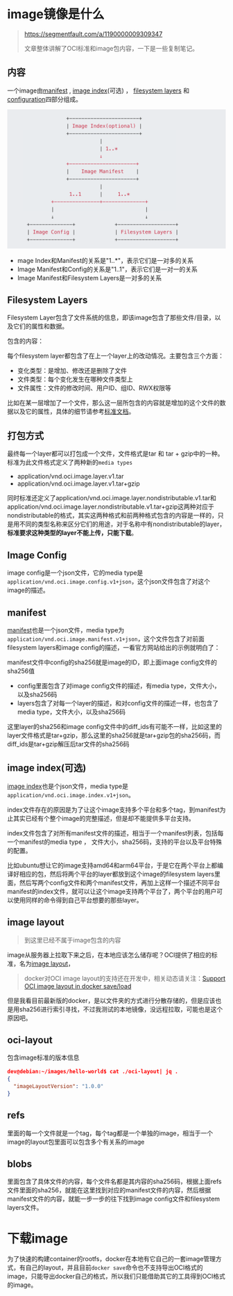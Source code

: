 # image镜像是什么

> https://segmentfault.com/a/1190000009309347
>
> 文章整体讲解了OCI标准和image包内容，一下是一些复制笔记。

## 内容

一个image由[manifest](https://github.com/opencontainers/image-spec/blob/master/manifest.md) , [image index](https://github.com/opencontainers/image-spec/blob/master/image-index.md)(可选) ， [filesystem layers](https://github.com/opencontainers/image-spec/blob/master/layer.md) 和 [configuration](https://github.com/opencontainers/image-spec/blob/master/config.md)四部分组成。

![image-20210219200016341](image镜像是什么.assets/image-20210219200016341.png)

- mage Index和Manifest的关系是"1..*"，表示它们是一对多的关系
- Image Manifest和Config的关系是"1..1"，表示它们是一对一的关系
- Image Manifest和Filesystem Layers是一对多的关系

## Filesystem Layers

Filesystem Layer包含了文件系统的信息，即该image包含了那些文件/目录，以及它们的属性和数据。

包含的内容：

每个filesystem layer都包含了在上一个layer上的改动情况。主要包含三个方面：

- 变化类型：是增加、修改还是删除了文件
- 文件类型：每个变化发生在哪种文件类型上
- 文件属性：文件的修改时间、用户ID、组ID、RWX权限等

比如在某一层增加了一个文件，那么这一层所包含的内容就是增加的这个文件的数据以及它的属性，具体的细节请参考[标准文档](https://github.com/opencontainers/image-spec/blob/master/layer.md)。

## 打包方式

最终每一个layer都可以打包成一个文件，文件格式是tar 和 tar + gzip中的一种。标准为此文件格式定义了两种新的`media types`

* application/vnd.oci.image.layer.v1.tar
* application/vnd.oci.image.layer.v1.tar+gzip

同时标准还定义了application/vnd.oci.image.layer.nondistributable.v1.tar和application/vnd.oci.image.layer.nondistributable.v1.tar+gzip这两种对应于nondistributable的格式，其实这两种格式和前两种格式包含的内容是一样的，只是用不同的类型名称来区分它们的用途，对于名称中有nondistributable的layer，**标准要求这种类型的layer不能上传，只能下载**。

## Image Config

image config是一个json文件，它的media type是`application/vnd.oci.image.config.v1+json`，这个json文件包含了对这个image的描述。

## manifest

[manifest](https://github.com/opencontainers/image-spec/blob/master/manifest.md)也是一个json文件，media type为`application/vnd.oci.image.manifest.v1+json`，这个文件包含了对前面filesystem layers和image config的描述，一看官方网站给出的示例就明白了：

manifest文件中config的sha256就是image的ID，即上面image config文件的sha256值

- config里面包含了对image config文件的描述，有media type，文件大小，以及sha256码
- layers包含了对每一个layer的描述，和对config文件的描述一样，也包含了media type，文件大小，以及sha256码

这里layer的sha256和image config文件中的diff_ids有可能不一样，比如这里的layer文件格式是tar+gzip，那么这里的sha256就是tar+gzip包的sha256码，而diff_ids是tar+gzip解压后tar文件的sha256码

## image index(可选)

[image index](https://github.com/opencontainers/image-spec/blob/master/image-index.md)也是个json文件，media type是`application/vnd.oci.image.index.v1+json`。

index文件存在的原因是为了让这个image支持多个平台和多个tag，到manifest为止其实已经有个整个image的完整描述，但是却不能提供多平台支持。

index文件包含了对所有manifest文件的描述，相当于一个manifest列表，包括每一个manifest的media type ， 文件大小，sha256码，支持的平台以及平台特殊的配置。

比如ubuntu想让它的image支持amd64和arm64平台，于是它在两个平台上都编译好相应的包，然后将两个平台的layer都放到这个image的filesystem layers里面，然后写两个config文件和两个manifest文件，再加上这样一个描述不同平台manifest的index文件，就可以让这个image支持两个平台了，两个平台的用户可以使用同样的命令得到自己平台想要的那些layer。

## image layout

> 到这里已经不属于image包含的内容

image从服务器上拉取下来之后，在本地应该怎么储存呢？OCI提供了相应的标准，名为[image layout](https://github.com/opencontainers/image-spec/blob/master/image-layout.md)，

> docker对OCI image layout的支持还在开发中，相关动态请关注：[Support OCI image layout in docker save/load](https://github.com/moby/moby/pull/26369)

但是我看目前最新版的docker，是以文件夹的方式进行分散存储的，但是应该也是用sha256进行索引寻找，不过我测试的本地镜像，没远程拉取，可能也是这个原因吧。

## oci-layout

包含image标准的版本信息

~~~json
dev@debian:~/images/hello-world$ cat ./oci-layout| jq .
{
  "imageLayoutVersion": "1.0.0"
}
~~~

## refs

里面的每一个文件就是一个tag，每个tag都是一个单独的image，相当于一个image的layout包里面可以包含多个有关系的image

## blobs

里面包含了具体文件的内容，每个文件名都是其内容的sha256码，根据上面refs文件里面的sha256，就能在这里找到对应的manifest文件的内容，然后根据manifest文件的内容，就能一步一步的往下找到image config文件和filesystem layers文件。

# 下载image

为了快速的构建container的rootfs，docker在本地有它自己的一套image管理方式，有自己的layout，并且目前`docker save`命令也不支持导出OCI格式的image，只能导出docker自己的格式，所以我们只能借助其它的工具得到OCI格式的image。